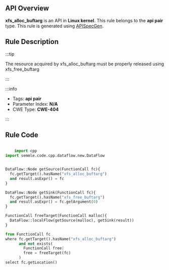 ---
---


## API Overview
**xfs_alloc_buftarg** is an API in **Linux kernel**. This rule belongs to the **api pair** type. This rule is generated using [APISpecGen](../../tools/APISpecGen).
## Rule Description

:::tip

The resource acquired by xfs_alloc_buftarg must be properly released using xfs_free_buftarg

:::

:::info

- Tags: **api pair**
- Parameter Index: **N/A**
- CWE Type: **CWE-404**

:::

## Rule Code
```python

    import cpp
import semmle.code.cpp.dataflow.new.DataFlow


DataFlow::Node getSource(FunctionCall fc){
  fc.getTarget().hasName("xfs_alloc_buftarg")
  and result.asExpr() = fc
}

DataFlow::Node getSink(FunctionCall fc){
  fc.getTarget().hasName("xfs_free_buftarg")
  and result.asExpr() = fc.getArgument(0)
}

FunctionCall freeTarget(FunctionCall malloc){
  DataFlow::localFlow(getSource(malloc), getSink(result))
}

from FunctionCall fc
where fc.getTarget().hasName("xfs_alloc_buftarg")
      and not exists(
        FunctionCall free| 
        free = freeTarget(fc)
      )
select fc.getLocation()

    
```